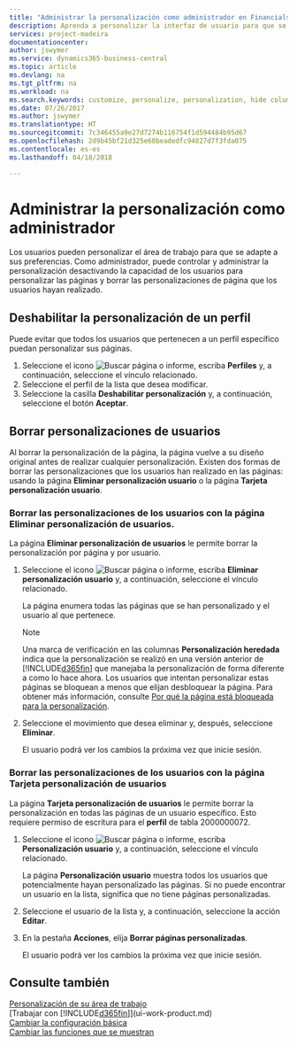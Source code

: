 ```yaml
---
title: "Administrar la personalización como administrador en Financials | Documentos de Microsoft"
description: Aprenda a personalizar la interfaz de usuario para que se adapte a su forma de trabajar.
services: project-madeira
documentationcenter: 
author: jswymer
ms.service: dynamics365-business-central
ms.topic: article
ms.devlang: na
ms.tgt_pltfrm: na
ms.workload: na
ms.search.keywords: customize, personalize, personalization, hide columns, remove fields, move fields
ms.date: 07/26/2017
ms.author: jswymer
ms.translationtype: HT
ms.sourcegitcommit: 7c346455a9e27d7274b116754f1d594484b95d67
ms.openlocfilehash: 2d9b45bf21d325e60beadedfc94827d7f3fda075
ms.contentlocale: es-es
ms.lasthandoff: 04/18/2018

---
```

# <a name="managing-personalization-as-an-administrator"></a>Administrar la personalización como administrador
<!--NAV in the Web client-->
Los usuarios pueden personalizar el área de trabajo para que se adapte a sus preferencias. Como administrador, puede controlar y administrar la personalización desactivando la capacidad de los usuarios para personalizar las páginas y borrar las personalizaciones de página que los usuarios hayan realizado.

## <a name="disable-personalization-for-a-profile"></a>Deshabilitar la personalización de un perfil
Puede evitar que todos los usuarios que pertenecen a un perfil específico puedan personalizar sus páginas.
1.  Seleccione el icono ![Buscar página o informe](media/ui-search/search_small.png "icono Buscar página o informe"), escriba **Perfiles** y, a continuación, seleccione el vínculo relacionado.
2.  Seleccione el perfil de la lista que desea modificar.
3. Seleccione la casilla **Deshabilitar personalización** y, a continuación, seleccione el botón **Aceptar**.

## <a name="clear-user-personalizations"></a>Borrar personalizaciones de usuarios

Al borrar la personalización de la página, la página vuelve a su diseño original antes de realizar cualquier personalización. Existen dos formas de borrar las personalizaciones que los usuarios han realizado en las páginas: usando la página **Eliminar personalización usuario** o la página **Tarjeta personalización usuario**.

### <a name="clear-user-personalizations-by-using-the-delete-user-personalization-page"></a>Borrar las personalizaciones de los usuarios con la página Eliminar personalización de usuarios.

La página **Eliminar personalización de usuarios** le permite borrar la personalización por página y por usuario.

1.  Seleccione el icono ![Buscar página o informe](media/ui-search/search_small.png "icono Buscar página o informe"), escriba **Eliminar personalización usuario** y, a continuación, seleccione el vínculo relacionado.

    La página enumera todas las páginas que se han personalizado y el usuario al que pertenece.

    >[!NOTE]
    > Una marca de verificación en las columnas **Personalización heredada** indica que la personalización se realizó en una versión anterior de [!INCLUDE[d365fin](includes/d365fin_md.md)] que manejaba la personalización de forma diferente a como lo hace ahora. Los usuarios que intentan personalizar estas páginas se bloquean a menos que elijan desbloquear la página. Para obtener más información, consulte [Por qué la página está bloqueada para la personalización](ui-personalization-locked.md).

2. Seleccione el movimiento que desea eliminar y, después, seleccione **Eliminar**.

    El usuario podrá ver los cambios la próxima vez que inicie sesión.

### <a name="clear-user-personalizations-by-using-the-user-personalization-card-page"></a>Borrar las personalizaciones de los usuarios con la página Tarjeta personalización de usuarios

La página **Tarjeta personalización de usuarios** le permite borrar la personalización en todas las páginas de un usuario específico. Esto requiere permiso de escritura para el **perfil** de tabla 2000000072.

1.  Seleccione el icono ![Buscar página o informe](media/ui-search/search_small.png "icono Buscar página o informe"), escriba **Personalización usuario** y, a continuación, seleccione el vínculo relacionado.

    La página **Personalización usuario** muestra todos los usuarios que potencialmente hayan personalizado las páginas. Si no puede encontrar un usuario en la lista, significa que no tiene páginas personalizadas.

2. Seleccione el usuario de la lista y, a continuación, seleccione la acción **Editar**.

3.  En la pestaña **Acciones**, elija **Borrar páginas personalizadas**.

    El usuario podrá ver los cambios la próxima vez que inicie sesión.

## <a name="see-also"></a>Consulte también
[Personalización de su área de trabajo](ui-personalization-user.md)  
[Trabajar con [!INCLUDE[d365fin](includes/d365fin_md.md)]](ui-work-product.md)  
[Cambiar la configuración básica](ui-change-basic-settings.md)  
[Cambiar las funciones que se muestran](ui-experiences.md)  

